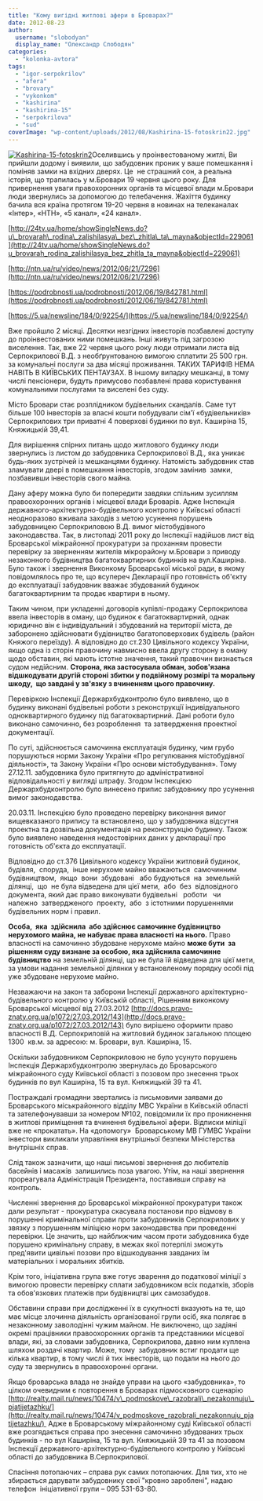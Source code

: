 ```yaml
---
title: "Кому вигідні житлові афери в Броварах?"
date: 2012-08-23
author: 
  username: "slobodyan"
  display_name: "Олександр Слободян"
categories: 
  - "kolonka-avtora"
tags: 
  - "igor-serpokrilov"
  - "afera"
  - "brovary"
  - "vykonkom"
  - "kashirina"
  - "kashirina-15"
  - "serpokrilova"
  - "sud"
coverImage: "wp-content/uploads/2012/08/Kashirina-15-fotoskrin22.jpg"
---
```


[![](https://mpz.brovary.org/wp-content/uploads/2012/08/Kashirina-15-fotoskrin22.jpg "Kashirina-15-fotoskrin2")](https://mpz.brovary.org/wp-content/uploads/2012/08/Kashirina-15-fotoskrin22.jpg)Оселившись у проінвестованому житлі, Ви прийшли додому і виявили, що забудовник проник у ваше помешкання і поміняв замки на вхідних дверях. Це  не страшний сон, а реальна історія, що трапилась у м.Бровари 19 червня цього року. Для привернення уваги правохоронних органів та місцевої влади м.Бровари люди звернулись за допомогою до телебачення. Жахіття будинку бачила вся країна протягом 19-20 червня в новинах на телеканалах «Інтер», «НТН», «5 канал», «24 канал».

[http://24tv.ua/home/showSingleNews.do?u\_brovarah\_rodina\_zalishilasya\_bez\_zhitla\_ta\_mayna&objectId=229061](http://24tv.ua/home/showSingleNews.do?u_brovarah_rodina_zalishilasya_bez_zhitla_ta_mayna&objectId=229061)

[http://ntn.ua/ru/video/news/2012/06/21/7296](http://ntn.ua/ru/video/news/2012/06/21/7296)

[https://podrobnosti.ua/podrobnosti/2012/06/19/842781.html](https://podrobnosti.ua/podrobnosti/2012/06/19/842781.html)

[https://5.ua/newsline/184/0/92254/](https://5.ua/newsline/184/0/92254/)

Вже пройшло 2 місяці. Десятки незгідних інвесторів позбавлені доступу до проінвестованих ними помешкань. Інші живуть під загрозою виселення. Так, вже 22 червня цього року люди отримали листа від Серпокрилової В.Д. з необґрунтованою вимогою сплатити 25 500 грн. за комунальні послуги за два місяці проживання. ТАКИХ ТАРИФІВ НЕМА НАВІТЬ В КИЇВСЬКИХ ПЕНТАУЗАХ. В іншому випадку мешканці, в тому числі пенсіонери, будуть примусово позбавлені права користування комунальними послугами та виселені без суду.

Місто Бровари стає розплідником будівельних скандалів. Саме тут більше 100 інвесторів за власні кошти побудували сім'ї «будівельників» Серпокрилових три приватні 4 поверхові будинки по вул. Каширіна 15, Княжицькій 39,41.

Для вирішення спірних питань щодо житлового будинку люди звернулись із листом до забудовника Серпокрилової В.Д._,_ яка уникає будь-яких зустрічей із мешканцями будинку. Натомість забудовник став зламувати двері в помешкання інвесторів, згодом замінив  замки, позбавивши інвесторів свого майна.

Дану аферу можна було би попередити завдяки спільним зусиллям правоохоронних органів і місцевої влади Броварів. Адже Інспекція державного-архітектурно-будівельного контролю у Київські області неодноразово вживала заходів з метою усунення порушень забудовницею Серпокриловою В.Д. вимог містобудівного законодавства. Так, в листопаді 2011 року до Інспекції надійшов лист від Броварської міжрайонної прокуратури за проханням провести перевірку за зверненням жителів мікрорайону м.Бровари з приводу незаконного будівництва багатоквартирних будинків на вул.Каширіна. Було також і звернення Виконкому Броварської міської ради, в якому повідомлялось про те, що всупереч Декларації про готовність об'єкту до експлуатації забудовник вважає збудований будинок багатоквартирним та продає квартири в ньому.

Таким чином, при укладенні договорів купівлі-продажу Серпокрилова ввела інвесторів в оману, що будинок є багатоквартирний, однак юридично він є індивідуальний і збудований на території міста, де заборонено здійснювати будівництво багатоповерхових будівель (район Княжого переїзду). А відповідно до ст.230 Цивільного кодексу України, якщо одна із сторін правочину навмисно ввела другу сторону в оману щодо обставин, які мають істотне значення, такий правочин визнається судом недійсним. **Сторона, яка застосувала обман, зобов'язана відшкодувати другій стороні збитки у подвійному розмірі та моральну шкоду,  що завдані у зв'язку з вчиненням цього правочину.**

Перевіркою Інспекції Держархбудконтролю було виявлено, що в будинку виконані будівельні роботи з реконструкції індивідуального одноквартирного будинку під багатоквартирний. Дані роботи було виконано самочинно, без розроблення  та затвердження проектної документації.

По суті, здійснюється самочинна експлуатація будинку, чим грубо порушуються норми Закону України «Про регулювання містобудівної діяльності», та Закону України «Про основи містобудування». Тому 27.12.11. забудовника було притягнуто до адміністративної відповідальності у вигляді штрафу. Згодом Інспекцією Держархбудконтролю було винесено припис забудовнику про усунення вимог законодавства.

20.03.11. Інспекцією було проведено перевірку виконання вимог вищевказаного припису та встановлено, що у забудовника відсутня проектна та дозвільна документація на реконструкцію будинку. Також було виявлено наведення недостовірних даних у декларації про готовність об'єкта до експлуатації.

Відповідно до ст.376 Цивільного кодексу України житловий будинок,  будівля,  споруда,  інше нерухоме майно вважаються  самочинним  будівництвом,  якщо  вони  збудовані   або будуються  на  земельній  ділянці,  що  не була відведена для цієї мети,  або  без  відповідного документа, який дає право виконувати будівельні   роботи   чи  належно  затвердженого  проекту,  або  з істотними порушеннями будівельних норм і правил.

**Особа,  яка  здійснила  або здійснює самочинне будівництво нерухомого майна, не набуває права власності на нього.** Право власності на самочинно збудоване нерухоме майно **може бути  за рішенням суду визнане за особою, яка здійснила самочинне будівництво** на земельній ділянці, що не була їй відведена для цієї мети, за умови надання земельної ділянки у встановленому порядку особі під уже збудоване нерухоме майно.

Незважаючи на закон та заборони Інспекції державного архітектурно-будівельного контролю у Київській області, Рішенням виконкому Броварської місцевої від 27.03.2012 [http://docs.pravo-znaty.org.ua/p1072/27.03.2012/143](http://docs.pravo-znaty.org.ua/p1072/27.03.2012/143) було вирішено оформити право власності В.Д. Серпокриловій на житловий будинок загальною площею 1300  кв.м. за адресою: м. Бровари, вул. Каширіна, 15.

Оскільки забудовником Серпокриловою не було усунуто порушень Інспекція Держархбудконтролю звернулась до Броварського міжрайонного суду Київської області з позовом про знесення трьох будинків по вул Каширіна, 15 та вул. Княжицькій 39 та 41.

Постраждалі громадяни звертались із письмовими заявами до Броварського міськрайонного відділу МВС України в Київській області та зателефонувавши за номером №102, повідомили їх про проникнення в житлові приміщення та вчинення будівельної афери. Відписки міліції вже не «прокатать». На «допомогу»  Броварському МВ ГУМВС України інвестори викликали управління внутрішньої безпеки Міністерства внутрішніх справ.

Слід також зазначити, що наші письмові звернення до любителів басейнів і масажів  залишились поза увагою. Утім, на наші звернення прореагувала Адміністрація Президента, поставивши справу на контроль.

Численні звернення до Броварської міжрайонної прокуратури також дали результат - прокуратура скасувала постанови про відмову в порушенні кримінальної справи проти забудовників Серпокрилових у звязку з порушенням міліцією норм законодавства при проведенні перевірки. Це значить, що найближчим часом проти забудовника буде порушено кримінальну справу, в межах якої потерпілі зможуть пред'явити цивільні позови про відшкодування завданих їм матеріальних і моральних збитків.

Крім того, ініціативна група вже готує зварення до податкової міліції з вимогою провести перевірку сплати забудовником всіх податків, зборів та обов'язкових платежів при будівництві цих самозабудов.

Обставини справи при дослідженні їх в сукупності вказують на те, що має місце злочинна діяльність організованої групи осіб, яка полягає в незаконному заволодінні чужим майном. Не виключено, що задіяні окремі працівники правоохоронних органів та представники місцевої влади, які, за словами забудовника, Серпокрилова, давно ним куплена шляхом роздачі квартир. Може, тому  забудовник встиг продати ще кілька квартир, в тому числі й тих інвесторів, що подали на нього до суду та звернулись в правоохоронні органи.

Якщо броварська влада не знайде управи на цього «забудовника», то цілком очевидним є повторення в Броварах підмосковного сценарію  [http://realty.mail.ru/news/10474/v\_podmoskove\_razobrali\_nezakonnuju\_pjatijetazhku/](http://realty.mail.ru/news/10474/v_podmoskove_razobrali_nezakonnuju_pjatijetazhku/)  Адже в Броварському міжрайонному суді Київської області вже розгядається справа про знесення самочинно збудованих трьох будинків - по вул Каширіна, 15 та вул. Княжицькій 39 та 41 за позовом Інспекції державного-архітектурно-будівельного контролю у Київські області до забудовника В.Серпокрилової.

Спасіння потопаючих – справа рук самих потопаючих. Для тих, хто не збирається дарувати забудовнику свої "кровно зароблені", надаю телефон  ініціативної групи – 095 531-63-80.
